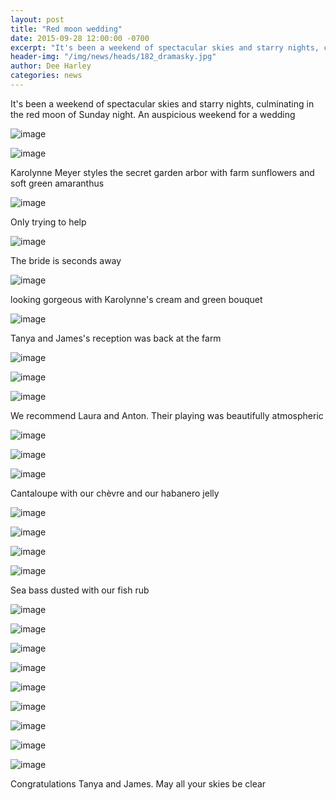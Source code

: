 ```yaml
---
layout: post
title: "Red moon wedding"
date: 2015-09-28 12:00:00 -0700
excerpt: "It's been a weekend of spectacular skies and starry nights, culminating in the red moon of Sunday night. ..."
header-img: "/img/news/heads/182_dramasky.jpg"
author: Dee Harley
categories: news
---
```

It's been a weekend of spectacular skies and starry nights,
culminating in the red moon of Sunday night. An auspicious weekend for
a wedding

![image](/img/news/182_sunflowerdetail.jpg)

![image](/img/news/182_arbor.jpg)

Karolynne Meyer styles the secret garden arbor with farm sunflowers
and soft green amaranthus

![image](/img/news/182_arbor2.jpg)

Only trying to help

![image](/img/news/182_late.jpg)

The bride is seconds away

![image](/img/news/182_bridearrives.jpg)

looking gorgeous with Karolynne's cream and green bouquet

![image](/img/news/182_bride.jpg)

Tanya and James's reception was back at the farm

![image](/img/news/182_guestsgoats.jpg)

![image](/img/news/182_hug.jpg)

![image](/img/news/182_laura&anton.jpg)

We recommend Laura and Anton. Their playing was beautifully
atmospheric

![image](/img/news/182_david.jpg)

![image](/img/news/182_sausage.jpg)

![image](/img/news/182_melon.jpg)

Cantaloupe with our chèvre and our habanero jelly

![image](/img/news/182_tabledetail.jpg)

![image](/img/news/182_table2.jpg)

![image](/img/news/182_plates.jpg)

![image](/img/news/182_seabass.jpg)

Sea bass dusted with our fish rub

![image](/img/news/182_giftbags.jpg)

![image](/img/news/182_barnview.jpg)

![image](/img/news/182_bridebarn2.jpg)

![image](/img/news/182_friendslaugh.jpg)

![image](/img/news/182_bridelaugh.jpg)

![image](/img/news/182_withgoats.jpg)

![image](/img/news/182_bridewithgoat2.jpg)

![image](/img/news/182_bridewithgoat.jpg)

![image](/img/news/182_couple.jpg)

Congratulations Tanya and James. May all your skies be clear

